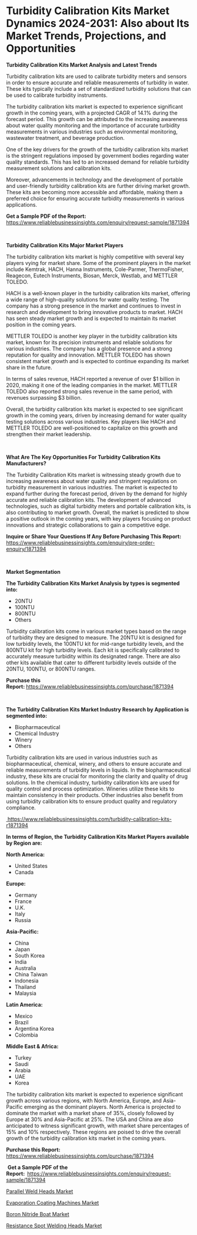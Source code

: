 <p><h1>Turbidity Calibration Kits Market Dynamics 2024-2031: Also about Its Market Trends, Projections, and Opportunities</h1></p><p><strong>Turbidity Calibration Kits Market Analysis and Latest Trends</strong></p>
<p><p>Turbidity calibration kits are used to calibrate turbidity meters and sensors in order to ensure accurate and reliable measurements of turbidity in water. These kits typically include a set of standardized turbidity solutions that can be used to calibrate turbidity instruments.</p><p>The turbidity calibration kits market is expected to experience significant growth in the coming years, with a projected CAGR of 14.1% during the forecast period. This growth can be attributed to the increasing awareness about water quality monitoring and the importance of accurate turbidity measurements in various industries such as environmental monitoring, wastewater treatment, and beverage production.</p><p>One of the key drivers for the growth of the turbidity calibration kits market is the stringent regulations imposed by government bodies regarding water quality standards. This has led to an increased demand for reliable turbidity measurement solutions and calibration kits.</p><p>Moreover, advancements in technology and the development of portable and user-friendly turbidity calibration kits are further driving market growth. These kits are becoming more accessible and affordable, making them a preferred choice for ensuring accurate turbidity measurements in various applications.</p></p>
<p><strong>Get a Sample PDF of the Report:&nbsp;</strong> <a href="https://www.reliablebusinessinsights.com/enquiry/request-sample/1871394">https://www.reliablebusinessinsights.com/enquiry/request-sample/1871394</a></p>
<p>&nbsp;</p>
<p><strong>Turbidity Calibration Kits Major Market Players</strong></p>
<p><p>The turbidity calibration kits market is highly competitive with several key players vying for market share. Some of the prominent players in the market include Kemtrak, HACH, Hanna Instruments, Cole-Parmer, ThermoFisher, Reagecon, Eutech Instruments, Biosan, Merck, Westlab, and METTLER TOLEDO.</p><p>HACH is a well-known player in the turbidity calibration kits market, offering a wide range of high-quality solutions for water quality testing. The company has a strong presence in the market and continues to invest in research and development to bring innovative products to market. HACH has seen steady market growth and is expected to maintain its market position in the coming years.</p><p>METTLER TOLEDO is another key player in the turbidity calibration kits market, known for its precision instruments and reliable solutions for various industries. The company has a global presence and a strong reputation for quality and innovation. METTLER TOLEDO has shown consistent market growth and is expected to continue expanding its market share in the future.</p><p>In terms of sales revenue, HACH reported a revenue of over $1 billion in 2020, making it one of the leading companies in the market. METTLER TOLEDO also reported strong sales revenue in the same period, with revenues surpassing $3 billion.</p><p>Overall, the turbidity calibration kits market is expected to see significant growth in the coming years, driven by increasing demand for water quality testing solutions across various industries. Key players like HACH and METTLER TOLEDO are well-positioned to capitalize on this growth and strengthen their market leadership.</p></p>
<p>&nbsp;</p>
<p><strong>What Are The Key Opportunities For Turbidity Calibration Kits Manufacturers?</strong></p>
<p><p>The Turbidity Calibration Kits market is witnessing steady growth due to increasing awareness about water quality and stringent regulations on turbidity measurement in various industries. The market is expected to expand further during the forecast period, driven by the demand for highly accurate and reliable calibration kits. The development of advanced technologies, such as digital turbidity meters and portable calibration kits, is also contributing to market growth. Overall, the market is predicted to show a positive outlook in the coming years, with key players focusing on product innovations and strategic collaborations to gain a competitive edge.</p></p>
<p><strong>Inquire or Share Your Questions If Any Before Purchasing This Report:</strong> <a href="https://www.reliablebusinessinsights.com/enquiry/pre-order-enquiry/1871394">https://www.reliablebusinessinsights.com/enquiry/pre-order-enquiry/1871394</a></p>
<p>&nbsp;</p>
<p><strong>Market Segmentation</strong></p>
<p><strong>The Turbidity Calibration Kits Market Analysis by types is segmented into:</strong></p>
<p><ul><li>20NTU</li><li>100NTU</li><li>800NTU</li><li>Others</li></ul></p>
<p><p>Turbidity calibration kits come in various market types based on the range of turbidity they are designed to measure. The 20NTU kit is designed for low turbidity levels, the 100NTU kit for mid-range turbidity levels, and the 800NTU kit for high turbidity levels. Each kit is specifically calibrated to accurately measure turbidity within its designated range. There are also other kits available that cater to different turbidity levels outside of the 20NTU, 100NTU, or 800NTU ranges.</p></p>
<p><strong>Purchase this Report:&nbsp;</strong><a href="https://www.reliablebusinessinsights.com/purchase/1871394">https://www.reliablebusinessinsights.com/purchase/1871394</a></p>
<p>&nbsp;</p>
<p><strong>The Turbidity Calibration Kits Market Industry Research by Application is segmented into:</strong></p>
<p><ul><li>Biopharmaceutical</li><li>Chemical Industry</li><li>Winery</li><li>Others</li></ul></p>
<p><p>Turbidity calibration kits are used in various industries such as biopharmaceutical, chemical, winery, and others to ensure accurate and reliable measurements of turbidity levels in liquids. In the biopharmaceutical industry, these kits are crucial for monitoring the clarity and quality of drug solutions. In the chemical industry, turbidity calibration kits are used for quality control and process optimization. Wineries utilize these kits to maintain consistency in their products. Other industries also benefit from using turbidity calibration kits to ensure product quality and regulatory compliance.</p></p>
<p><a href="https://www.reliablebusinessinsights.com/turbidity-calibration-kits-r1871394">&nbsp;https://www.reliablebusinessinsights.com/turbidity-calibration-kits-r1871394</a></p>
<p><strong>In terms of Region, the Turbidity Calibration Kits Market Players available by Region are:</strong></p>
<p>
    <p> <strong> North America: </strong>
        <ul>
            <li>United States</li>
            <li>Canada</li>
        </ul>
        </p> 
    <p> <strong> Europe: </strong>
        <ul>
            <li>Germany</li>
            <li>France</li>
            <li>U.K.</li>
            <li>Italy</li>
            <li>Russia</li>
        </ul>
        </p> 
    <p> <strong> Asia-Pacific: </strong>
        <ul>
            <li>China</li>
            <li>Japan</li>
            <li>South Korea</li>
            <li>India</li>
            <li>Australia</li>
            <li>China Taiwan</li>
            <li>Indonesia</li>
            <li>Thailand</li>
            <li>Malaysia</li>
        </ul>
        </p> 
    <p> <strong> Latin America: </strong>
        <ul>
            <li>Mexico</li>
            <li>Brazil</li>
            <li>Argentina Korea</li>
            <li>Colombia</li>
        </ul>
        </p> 
    <p> <strong> Middle East & Africa: </strong>
        <ul>
            <li>Turkey</li>
            <li>Saudi</li>
            <li>Arabia</li>
            <li>UAE</li>
            <li>Korea</li>
        </ul>
    </p>
    </p>
<p><p>The turbidity calibration kits market is expected to experience significant growth across various regions, with North America, Europe, and Asia-Pacific emerging as the dominant players. North America is projected to dominate the market with a market share of 35%, closely followed by Europe at 30% and Asia-Pacific at 25%. The USA and China are also anticipated to witness significant growth, with market share percentages of 15% and 10% respectively. These regions are poised to drive the overall growth of the turbidity calibration kits market in the coming years.</p></p>
<p><strong>Purchase this Report: </strong><a href="https://www.reliablebusinessinsights.com/purchase/1871394">https://www.reliablebusinessinsights.com/purchase/1871394</a></p>
<p>&nbsp;<strong>Get a Sample PDF of the Report:&nbsp;&nbsp;</strong><a href="https://www.reliablebusinessinsights.com/enquiry/request-sample/1871394">https://www.reliablebusinessinsights.com/enquiry/request-sample/1871394</a></p>
<p><strong></strong></p>
<p><p><a href="https://github.com/mandarincruisesvn/Market-Research-Report-List-1/blob/main/parallel-weld-heads-market.md">Parallel Weld Heads Market</a></p><p><a href="https://github.com/gdfhhhj/Market-Research-Report-List-6/blob/main/evaporation-coating-machines-market.md">Evaporation Coating Machines Market</a></p><p><a href="https://github.com/RichRobinson5/Market-Research-Report-List-6/blob/main/boron-nitride-boat-market.md">Boron Nitride Boat Market</a></p><p><a href="https://github.com/julian6Skinner/Market-Research-Report-List-1/blob/main/resistance-spot-welding-heads-market.md">Resistance Spot Welding Heads Market</a></p></p>